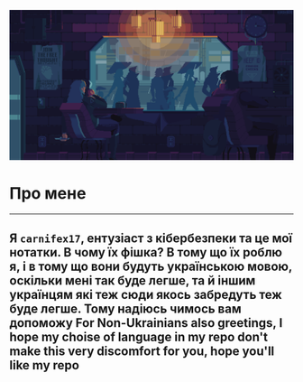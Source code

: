 <p align="center">
  <img src="https://github.com/carnifex17/Cybersecurity-Notes/blob/main/images/coffee_in_rain_by_kirokaze-d98qb8z.gif">
</p>

# Про мене

---
Я `carnifex17`, ентузіаст з кібербезпеки та це мої нотатки. В чому їх фішка? В тому що їх роблю я, і в тому що вони будуть українською мовою, оскільки мені так буде легше, та й іншим українцям які теж сюди якось забредуть теж буде легше. Тому надіюсь чимось вам допоможу
For Non-Ukrainians also greetings, I hope my choise of language in my repo don't make this very discomfort for you, hope you'll like my repo
---
